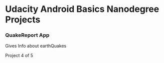 # Udacity Android Basics Nanodegree Projects
### QuakeReport App
Gives Info about earthQuakes

Project 4 of 5
